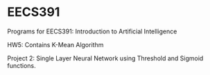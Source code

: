 # EECS391
Programs for EECS391: Introduction to Artificial Intelligence 

HW5: Contains K-Mean Algorithm

Project 2: Single Layer Neural Network using Threshold and Sigmoid functions.
